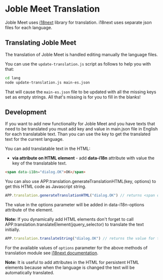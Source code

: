 # Joble Meet Translation

Joble Meet uses [i18next](http://i18next.com) library for translation.
i18next uses separate json files for each language.


## Translating Joble Meet

The translation of Joble Meet is handled editing manually the language files.

You can use the `update-translation.js` script as follows to help you with that:

```sh
cd lang
node update-translation.js main-es.json
```

That will cause the `main-es.json` file to be updated with all the missing keys set as empty
strings. All that's missing is for you to fill in the blanks!

## Development

If you want to add new functionality for Joble Meet and you have texts that need to be translated you must add key and value in main.json file in English for each translatable text.
Than you can use the key to get the translated text for the current language.

You can add translatable text in the HTML:


* **via attribute on HTML element** - add **data-i18n** attribute with value the key of the translatable text.


 ```html
 <span data-i18n="dialog.OK">OK</span>
 ```


 You can also use APP.translation.generateTranslationHTML(key, options) to get this HTML code as Javascript string.


 ```js
 APP.translation.generateTranslationHTML("dialog.OK") // returns <span data-i18n="dialog.OK">OK</span>
 ```

 The value in the options parameter will be added in data-i18n-options attribute of the element.

 **Note:** If you dynamically add HTML elements don't forget to call APP.translation.translateElement(jquery_selector) to translate the text initially.


 ```js
 APP.translation.translateString("dialog.OK") // returns the value for the key of the current language file. "OK" for example.
 ```

For the available values of ``options`` parameter for the above methods of translation module see [i18next documentation](http://i18next.com/pages/doc_features).

**Note:** It is useful to add attributes in the HTML for persistent HTML elements because when the language is changed the text will be automatically translated.
